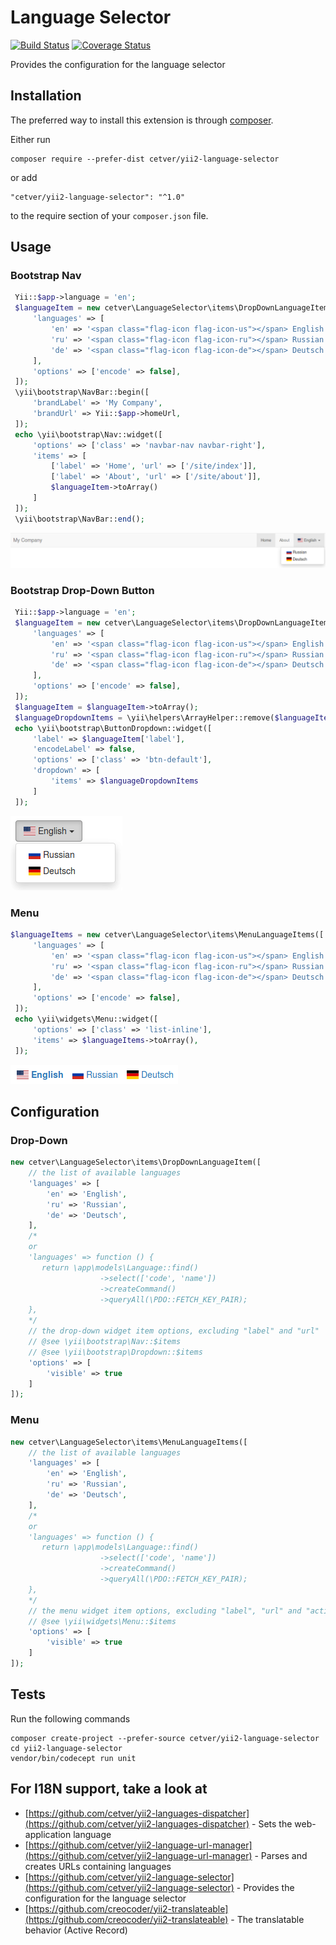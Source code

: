Language Selector
=================

[![Build Status](https://travis-ci.org/cetver/yii2-language-selector.svg?branch=master)](https://travis-ci.org/cetver/yii2-language-selector)
[![Coverage Status](https://coveralls.io/repos/github/cetver/yii2-language-selector/badge.svg?branch=master)](https://coveralls.io/github/cetver/yii2-language-selector?branch=master)

Provides the configuration for the language selector

Installation
------------

The preferred way to install this extension is through [composer](http://getcomposer.org/download/).

Either run

```
composer require --prefer-dist cetver/yii2-language-selector
```

or add

```
"cetver/yii2-language-selector": "^1.0"
```

to the require section of your `composer.json` file.


Usage
-----

### Bootstrap Nav

```php
 Yii::$app->language = 'en';
 $languageItem = new cetver\LanguageSelector\items\DropDownLanguageItem([
     'languages' => [
         'en' => '<span class="flag-icon flag-icon-us"></span> English',
         'ru' => '<span class="flag-icon flag-icon-ru"></span> Russian',
         'de' => '<span class="flag-icon flag-icon-de"></span> Deutsch',
     ],
     'options' => ['encode' => false],
 ]);
 \yii\bootstrap\NavBar::begin([
     'brandLabel' => 'My Company',
     'brandUrl' => Yii::$app->homeUrl,
 ]);
 echo \yii\bootstrap\Nav::widget([
     'options' => ['class' => 'navbar-nav navbar-right'],
     'items' => [
         ['label' => 'Home', 'url' => ['/site/index']],
         ['label' => 'About', 'url' => ['/site/about']],
         $languageItem->toArray()
     ]
 ]);
 \yii\bootstrap\NavBar::end();
```

![Bootstrap Nav Screenshot](tests/_data/screenshots/bootstrap-nav.png "Bootstrap Nav")

### Bootstrap Drop-Down Button

```php
 Yii::$app->language = 'en';
 $languageItem = new cetver\LanguageSelector\items\DropDownLanguageItem([
     'languages' => [
         'en' => '<span class="flag-icon flag-icon-us"></span> English',
         'ru' => '<span class="flag-icon flag-icon-ru"></span> Russian',
         'de' => '<span class="flag-icon flag-icon-de"></span> Deutsch',
     ],
     'options' => ['encode' => false],
 ]);
 $languageItem = $languageItem->toArray();
 $languageDropdownItems = \yii\helpers\ArrayHelper::remove($languageItem, 'items');
 echo \yii\bootstrap\ButtonDropdown::widget([
     'label' => $languageItem['label'],
     'encodeLabel' => false,
     'options' => ['class' => 'btn-default'],
     'dropdown' => [
         'items' => $languageDropdownItems
     ]
 ]);
```

![Bootstrap Drop-Down Button Screenshot](tests/_data/screenshots/bootstrap-drop-down-button.png "Bootstrap Drop-Down Button")

### Menu

```php
$languageItems = new cetver\LanguageSelector\items\MenuLanguageItems([
     'languages' => [
         'en' => '<span class="flag-icon flag-icon-us"></span> English',
         'ru' => '<span class="flag-icon flag-icon-ru"></span> Russian',
         'de' => '<span class="flag-icon flag-icon-de"></span> Deutsch',
     ],
     'options' => ['encode' => false],
 ]);
 echo \yii\widgets\Menu::widget([
     'options' => ['class' => 'list-inline'],
     'items' => $languageItems->toArray(),
 ]);
```

![Menu](tests/_data/screenshots/menu.png "Menu")

Configuration
-------------

### Drop-Down

```php
new cetver\LanguageSelector\items\DropDownLanguageItem([
    // the list of available languages
    'languages' => [
        'en' => 'English',
        'ru' => 'Russian',
        'de' => 'Deutsch',
    ],
    /*
    or
    'languages' => function () {
       return \app\models\Language::find()
                    ->select(['code', 'name'])
                    ->createCommand()
                    ->queryAll(\PDO::FETCH_KEY_PAIR);
    },
    */
    // the drop-down widget item options, excluding "label" and "url"
    // @see \yii\bootstrap\Nav::$items
    // @see \yii\bootstrap\Dropdown::$items
    'options' => [
        'visible' => true
    ]
]);
```

### Menu

```php
new cetver\LanguageSelector\items\MenuLanguageItems([
    // the list of available languages
    'languages' => [
        'en' => 'English',
        'ru' => 'Russian',
        'de' => 'Deutsch',
    ],
    /*
    or
    'languages' => function () {
       return \app\models\Language::find()
                    ->select(['code', 'name'])
                    ->createCommand()
                    ->queryAll(\PDO::FETCH_KEY_PAIR);
    },
    */
    // the menu widget item options, excluding "label", "url" and "active"
    // @see \yii\widgets\Menu::$items
    'options' => [
        'visible' => true
    ]
]);
```

Tests
-----

Run the following commands

```
composer create-project --prefer-source cetver/yii2-language-selector
cd yii2-language-selector
vendor/bin/codecept run unit
```

For I18N support, take a look at
-------------------------------------
- [https://github.com/cetver/yii2-languages-dispatcher](https://github.com/cetver/yii2-languages-dispatcher) - Sets the web-application language
- [https://github.com/cetver/yii2-language-url-manager](https://github.com/cetver/yii2-language-url-manager) - Parses and creates URLs containing languages
- [https://github.com/cetver/yii2-language-selector](https://github.com/cetver/yii2-language-selector) - Provides the configuration for the language selector
- [https://github.com/creocoder/yii2-translateable](https://github.com/creocoder/yii2-translateable) - The translatable behavior (Active Record)
